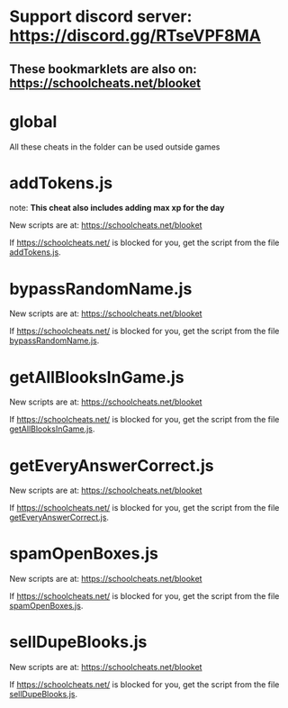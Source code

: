 # **Support discord server: https://discord.gg/RTseVPF8MA**

## **These bookmarklets are also on: https://schoolcheats.net/blooket**

# global

All these cheats in the folder can be used outside games

# addTokens.js

note: **This cheat also includes adding max xp for the day**

New scripts are at:
https://schoolcheats.net/blooket

If https://schoolcheats.net/ is blocked for you, get the script from the file [addTokens.js](https://raw.githubusercontent.com/glixzzy/blooket-hack/main/global/addTokens.js).

# bypassRandomName.js

New scripts are at:
https://schoolcheats.net/blooket

If https://schoolcheats.net/ is blocked for you, get the script from the file [bypassRandomName.js](https://raw.githubusercontent.com/glixzzy/blooket-hack/main/global/bypassRandomName.js).

# getAllBlooksInGame.js

New scripts are at:
https://schoolcheats.net/blooket

If https://schoolcheats.net/ is blocked for you, get the script from the file [getAllBlooksInGame.js](https://raw.githubusercontent.com/glixzzy/blooket-hack/main/global/getAllBlooksInGame.js).

# getEveryAnswerCorrect.js

New scripts are at:
https://schoolcheats.net/blooket

If https://schoolcheats.net/ is blocked for you, get the script from the file [getEveryAnswerCorrect.js](https://raw.githubusercontent.com/glixzzy/blooket-hack/main/global/getEveryAnswerCorrect.js).

# spamOpenBoxes.js

New scripts are at:
https://schoolcheats.net/blooket

If https://schoolcheats.net/ is blocked for you, get the script from the file [spamOpenBoxes.js](https://raw.githubusercontent.com/glixzzy/blooket-hack/main/global/spamOpenBoxes.js).

# sellDupeBlooks.js

New scripts are at:
https://schoolcheats.net/blooket

If https://schoolcheats.net/ is blocked for you, get the script from the file [sellDupeBlooks.js](https://raw.githubusercontent.com/glixzzy/blooket-hack/main/global/sellDupeBlooks.js).
